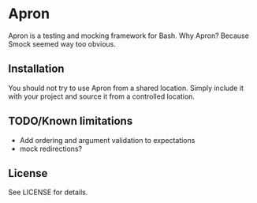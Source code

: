 # Apron

Apron is a testing and mocking framework for Bash. Why Apron? Because Smock
seemed way too obvious.

## Installation

You should not try to use Apron from a shared location. Simply include
it with your project and source it from a controlled location.

## TODO/Known limitations

* Add ordering and argument validation to expectations
* mock redirections?

## License

See LICENSE for details.
